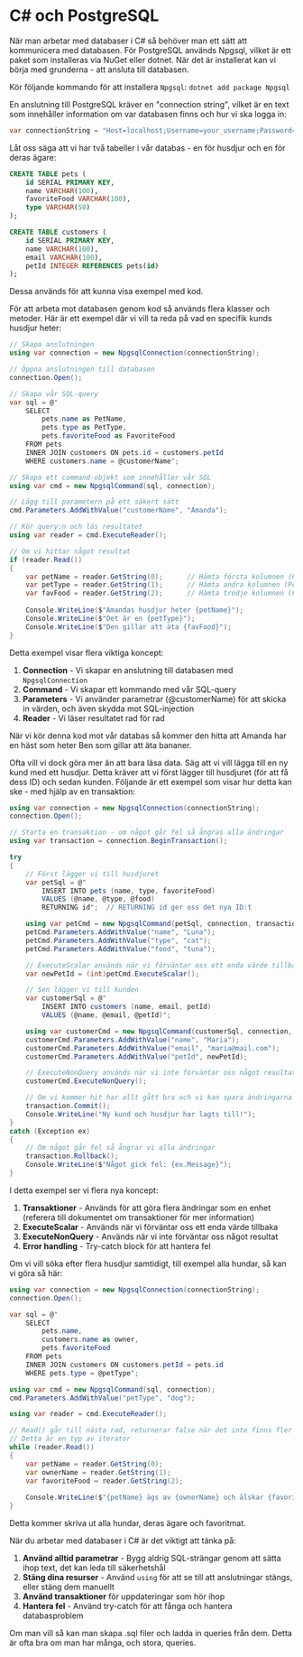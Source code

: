 # C# och PostgreSQL

När man arbetar med databaser i C# så behöver man ett sätt att kommunicera med databasen. För PostgreSQL används Npgsql, vilket är ett paket som installeras via NuGet eller dotnet. När det är installerat kan vi börja med grunderna - att ansluta till databasen.

Kör följande kommando för att installera `Npgsql`:
`dotnet add package Npgsql`

En anslutning till PostgreSQL kräver en "connection string", vilket är en text som innehåller information om var databasen finns och hur vi ska logga in:

```csharp
var connectionString = "Host=localhost;Username=your_username;Password=your_password;Database=your_database";
```

Låt oss säga att vi har två tabeller i vår databas - en för husdjur och en för deras ägare:

```sql
CREATE TABLE pets (
    id SERIAL PRIMARY KEY,
    name VARCHAR(100),
    favoriteFood VARCHAR(100),
    type VARCHAR(50)
);

CREATE TABLE customers (
    id SERIAL PRIMARY KEY,
    name VARCHAR(100),
    email VARCHAR(100),
    petId INTEGER REFERENCES pets(id)
);
```

Dessa används för att kunna visa exempel med kod.

För att arbeta mot databasen genom kod så används flera klasser och metoder. Här är ett exempel där vi vill ta reda på vad en specifik kunds husdjur heter:

```csharp
// Skapa anslutningen
using var connection = new NpgsqlConnection(connectionString);

// Öppna anslutningen till databasen
connection.Open();

// Skapa vår SQL-query
var sql = @"
    SELECT 
        pets.name as PetName,
        pets.type as PetType,
        pets.favoriteFood as FavoriteFood
    FROM pets 
    INNER JOIN customers ON pets.id = customers.petId 
    WHERE customers.name = @customerName";

// Skapa ett command-objekt som innehåller vår SQL
using var cmd = new NpgsqlCommand(sql, connection);

// Lägg till parametern på ett säkert sätt
cmd.Parameters.AddWithValue("customerName", "Amanda");

// Kör query:n och läs resultatet
using var reader = cmd.ExecuteReader();

// Om vi hittar något resultat
if (reader.Read())
{
    var petName = reader.GetString(0);      // Hämta första kolumnen (PetName)
    var petType = reader.GetString(1);      // Hämta andra kolumnen (PetType)
    var favFood = reader.GetString(2);      // Hämta tredje kolumnen (FavoriteFood)
    
    Console.WriteLine($"Amandas husdjur heter {petName}");
    Console.WriteLine($"Det är en {petType}");
    Console.WriteLine($"Den gillar att äta {favFood}");
}
```

Detta exempel visar flera viktiga koncept:

1. **Connection** - Vi skapar en anslutning till databasen med `NpgsqlConnection`
2. **Command** - Vi skapar ett kommando med vår SQL-query
3. **Parameters** - Vi använder parametrar (@customerName) för att skicka in värden, och även skydda mot SQL-injection
4. **Reader** - Vi läser resultatet rad för rad

När vi kör denna kod mot vår databas så kommer den hitta att Amanda har en häst som heter Ben som gillar att äta bananer.

Ofta vill vi dock göra mer än att bara läsa data. Säg att vi vill lägga till en ny kund med ett husdjur. Detta kräver att vi först lägger till husdjuret (för att få dess ID) och sedan kunden. Följande är ett exempel som visar hur detta kan ske - med hjälp av en transaktion:

```csharp
using var connection = new NpgsqlConnection(connectionString);
connection.Open();

// Starta en transaktion - om något går fel så ångras alla ändringar
using var transaction = connection.BeginTransaction();

try
{
    // Först lägger vi till husdjuret
    var petSql = @"
        INSERT INTO pets (name, type, favoriteFood) 
        VALUES (@name, @type, @food) 
        RETURNING id";  // RETURNING id ger oss det nya ID:t

    using var petCmd = new NpgsqlCommand(petSql, connection, transaction);
    petCmd.Parameters.AddWithValue("name", "Luna");
    petCmd.Parameters.AddWithValue("type", "cat");
    petCmd.Parameters.AddWithValue("food", "tuna");

    // ExecuteScalar används när vi förväntar oss ett enda värde tillbaka
    var newPetId = (int)petCmd.ExecuteScalar();

    // Sen lägger vi till kunden
    var customerSql = @"
        INSERT INTO customers (name, email, petId) 
        VALUES (@name, @email, @petId)";

    using var customerCmd = new NpgsqlCommand(customerSql, connection, transaction);
    customerCmd.Parameters.AddWithValue("name", "Maria");
    customerCmd.Parameters.AddWithValue("email", "maria@mail.com");
    customerCmd.Parameters.AddWithValue("petId", newPetId);

    // ExecuteNonQuery används när vi inte förväntar oss något resultat
    customerCmd.ExecuteNonQuery();

    // Om vi kommer hit har allt gått bra och vi kan spara ändringarna
    transaction.Commit();
    Console.WriteLine("Ny kund och husdjur har lagts till!");
}
catch (Exception ex)
{
    // Om något går fel så ångrar vi alla ändringar
    transaction.Rollback();
    Console.WriteLine($"Något gick fel: {ex.Message}");
}
```

I detta exempel ser vi flera nya koncept:

1. **Transaktioner** - Används för att göra flera ändringar som en enhet (referera till dokumentet om transaktioner för mer information)
2. **ExecuteScalar** - Används när vi förväntar oss ett enda värde tillbaka
3. **ExecuteNonQuery** - Används när vi inte förväntar oss något resultat
4. **Error handling** - Try-catch block för att hantera fel

Om vi vill söka efter flera husdjur samtidigt, till exempel alla hundar, så kan vi göra så här:

```csharp
using var connection = new NpgsqlConnection(connectionString);
connection.Open();

var sql = @"
    SELECT 
        pets.name,
        customers.name as owner,
        pets.favoriteFood
    FROM pets 
    INNER JOIN customers ON customers.petId = pets.id
    WHERE pets.type = @petType";

using var cmd = new NpgsqlCommand(sql, connection);
cmd.Parameters.AddWithValue("petType", "dog");

using var reader = cmd.ExecuteReader();

// Read() går till nästa rad, returnerar false när det inte finns fler rader
// Detta är en typ av iterator
while (reader.Read())
{
    var petName = reader.GetString(0);
    var ownerName = reader.GetString(1);
    var favoriteFood = reader.GetString(2);
    
    Console.WriteLine($"{petName} ägs av {ownerName} och älskar {favoriteFood}");
}
```

Detta kommer skriva ut alla hundar, deras ägare och favoritmat.

När du arbetar med databaser i C# är det viktigt att tänka på:

1. **Använd alltid parametrar** - Bygg aldrig SQL-strängar genom att sätta ihop text, det kan leda till säkerhetshål
2. **Stäng dina resurser** - Använd `using` för att se till att anslutningar stängs, eller stäng dem manuellt
3. **Använd transaktioner** för uppdateringar som hör ihop
4. **Hantera fel** - Använd try-catch för att fånga och hantera databasproblem

Om man vill så kan man skapa .sql filer och ladda in queries från dem. Detta är ofta bra om man har många, och stora, queries.